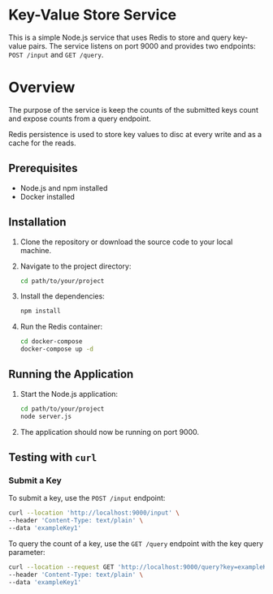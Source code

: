 # Key-Value Store Service

This is a simple Node.js service that uses Redis to store and query key-value pairs. The service listens on port 9000 and provides two endpoints: `POST /input` and `GET /query`.

# Overview

The purpose of the service is keep the counts of the submitted keys count and expose counts from a query endpoint.

Redis persistence is used to store key values to disc at every write and as a cache for the reads.

## Prerequisites

- Node.js and npm installed
- Docker installed

## Installation

1. Clone the repository or download the source code to your local machine.

2. Navigate to the project directory:

    ```sh
    cd path/to/your/project
    ```

3. Install the dependencies:

    ```sh
    npm install
    ```
4. Run the Redis container:

    ```sh
    cd docker-compose
    docker-compose up -d
    ```

## Running the Application

1. Start the Node.js application:

    ```sh
    cd path/to/your/project
    node server.js
    ```

2. The application should now be running on port 9000.

## Testing with `curl`

### Submit a Key

To submit a key, use the `POST /input` endpoint:

```sh
curl --location 'http://localhost:9000/input' \
--header 'Content-Type: text/plain' \
--data 'exampleKey1'
```

To query the count of a key, use the `GET /query` endpoint with the key query parameter:

```sh
curl --location --request GET 'http://localhost:9000/query?key=exampleKey1' \
--header 'Content-Type: text/plain' \
--data 'exampleKey1'
```